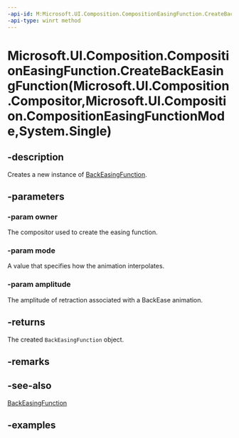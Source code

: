 ```yaml
---
-api-id: M:Microsoft.UI.Composition.CompositionEasingFunction.CreateBackEasingFunction(Microsoft.UI.Composition.Compositor,Microsoft.UI.Composition.CompositionEasingFunctionMode,System.Single)
-api-type: winrt method
---
```


# Microsoft.UI.Composition.CompositionEasingFunction.CreateBackEasingFunction(Microsoft.UI.Composition.Compositor,Microsoft.UI.Composition.CompositionEasingFunctionMode,System.Single)

<!--
public static Microsoft.UI.Composition.BackEasingFunction CreateBackEasingFunction (Microsoft.UI.Composition.Compositor owner, Microsoft.UI.Composition.CompositionEasingFunctionMode mode, float amplitude);
-->


## -description

Creates a new instance of [BackEasingFunction](backeasingfunction.md).

## -parameters

### -param owner

The compositor used to create the easing function.

### -param mode

A value that specifies how the animation interpolates.

### -param amplitude

The amplitude of retraction associated with a BackEase animation.

## -returns

The created `BackEasingFunction` object.

## -remarks

## -see-also

[BackEasingFunction](backeasingfunction.md)

## -examples


